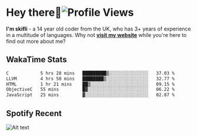 # Hey there:wave:![Profile Views](https://komarev.com/ghpvc/?username=skifli)

**I'm skifli** - a 14 year old coder from the UK, who has 3+ years of experience in a multitude of languages. Why not [**visit my website**](https://skifli.github.io) while you're here to find out more about me?

## WakaTime Stats

<!--START_SECTION:waka-->

```txt
C            5 hrs 28 mins   █████████▒░░░░░░░░░░░░░░░   37.03 %
LLVM         4 hrs 50 mins   ████████▒░░░░░░░░░░░░░░░░   32.77 %
HTML         1 hr 21 mins    ██▒░░░░░░░░░░░░░░░░░░░░░░   09.15 %
ObjectiveC   55 mins         █▓░░░░░░░░░░░░░░░░░░░░░░░   06.22 %
JavaScript   25 mins         ▓░░░░░░░░░░░░░░░░░░░░░░░░   02.87 %
```

<!--END_SECTION:waka-->

## Spotify Recent

![Alt text](https://spotify-recently-played-readme.vercel.app/api?user=316tjwsnuhdcxtqerxuwxbtdeek4)
